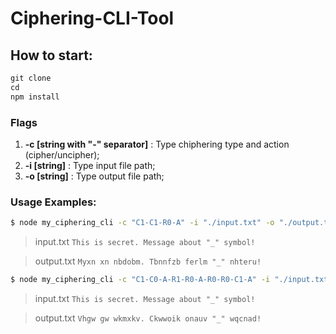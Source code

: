 # Ciphering-CLI-Tool

## How to start:
```javascript
git clone
cd
npm install
```
### Flags
1. **-c [string with "-" separator]** : Type chiphering type and action (cipher/uncipher);
2. **-i [string]** : Type input file path;
3. **-o [string]** : Type output file path; 

### Usage Examples:
```bash
$ node my_ciphering_cli -c "C1-C1-R0-A" -i "./input.txt" -o "./output.txt"
```

> input.txt
> `This is secret. Message about "_" symbol!`

> output.txt
> `Myxn xn nbdobm. Tbnnfzb ferlm "_" nhteru!`

```bash
$ node my_ciphering_cli -c "C1-C0-A-R1-R0-A-R0-R0-C1-A" -i "./input.txt" -o "./output.txt"
```

> input.txt
> `This is secret. Message about "_" symbol!`

> output.txt
> `Vhgw gw wkmxkv. Ckwwoik onauv "_" wqcnad!`
